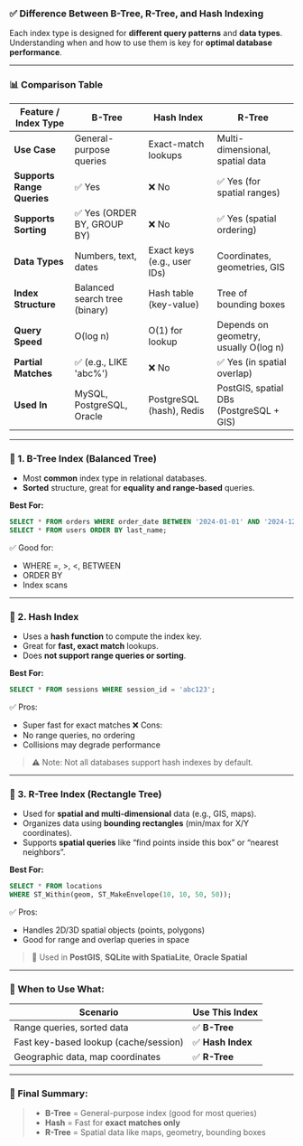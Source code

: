 ### ✅ Difference Between **B-Tree**, **R-Tree**, and **Hash Indexing**

Each index type is designed for **different query patterns** and **data types**. Understanding when and how to use them is key for **optimal database performance**.

---

### 📊 Comparison Table

| Feature / Index Type       | **B-Tree**                    | **Hash Index**              | **R-Tree**                              |
| -------------------------- | ----------------------------- | --------------------------- | --------------------------------------- |
| **Use Case**               | General-purpose queries       | Exact-match lookups         | Multi-dimensional, spatial data         |
| **Supports Range Queries** | ✅ Yes                         | ❌ No                        | ✅ Yes (for spatial ranges)              |
| **Supports Sorting**       | ✅ Yes (ORDER BY, GROUP BY)    | ❌ No                        | ✅ Yes (spatial ordering)                |
| **Data Types**             | Numbers, text, dates          | Exact keys (e.g., user IDs) | Coordinates, geometries, GIS            |
| **Index Structure**        | Balanced search tree (binary) | Hash table (key-value)      | Tree of bounding boxes                  |
| **Query Speed**            | O(log n)                      | O(1) for lookup             | Depends on geometry, usually O(log n)   |
| **Partial Matches**        | ✅ (e.g., LIKE 'abc%')         | ❌ No                        | ✅ Yes (in spatial overlap)              |
| **Used In**                | MySQL, PostgreSQL, Oracle     | PostgreSQL (hash), Redis    | PostGIS, spatial DBs (PostgreSQL + GIS) |

---

### 🔹 1. **B-Tree Index (Balanced Tree)**

* Most **common** index type in relational databases.
* **Sorted** structure, great for **equality and range-based** queries.

**Best For:**

```sql
SELECT * FROM orders WHERE order_date BETWEEN '2024-01-01' AND '2024-12-31';
SELECT * FROM users ORDER BY last_name;
```

✅ Good for:

* WHERE =, >, <, BETWEEN
* ORDER BY
* Index scans

---

### 🔸 2. **Hash Index**

* Uses a **hash function** to compute the index key.
* Great for **fast, exact match** lookups.
* Does **not support range queries or sorting**.

**Best For:**

```sql
SELECT * FROM sessions WHERE session_id = 'abc123';
```

✅ Pros:

* Super fast for exact matches
  ❌ Cons:
* No range queries, no ordering
* Collisions may degrade performance

> ⚠️ Note: Not all databases support hash indexes by default.

---

### 🔺 3. **R-Tree Index (Rectangle Tree)**

* Used for **spatial and multi-dimensional** data (e.g., GIS, maps).
* Organizes data using **bounding rectangles** (min/max for X/Y coordinates).
* Supports **spatial queries** like “find points inside this box” or “nearest neighbors”.

**Best For:**

```sql
SELECT * FROM locations 
WHERE ST_Within(geom, ST_MakeEnvelope(10, 10, 50, 50));
```

✅ Pros:

* Handles 2D/3D spatial objects (points, polygons)
* Good for range and overlap queries in space

> 📍 Used in **PostGIS**, **SQLite with SpatiaLite**, **Oracle Spatial**

---

### 🧠 When to Use What:

| Scenario                              | Use This Index   |
| ------------------------------------- | ---------------- |
| Range queries, sorted data            | ✅ **B-Tree**     |
| Fast key-based lookup (cache/session) | ✅ **Hash Index** |
| Geographic data, map coordinates      | ✅ **R-Tree**     |

---

### 🧠 Final Summary:

> * **B-Tree** = General-purpose index (good for most queries)
> * **Hash** = Fast for **exact matches only**
> * **R-Tree** = Spatial data like maps, geometry, bounding boxes